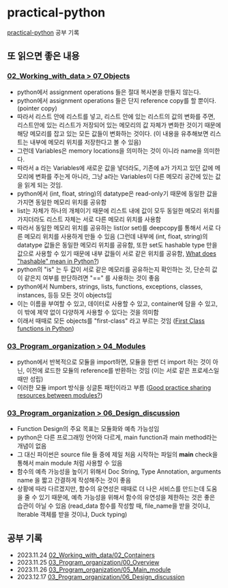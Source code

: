 # practical-python
[practical-python](https://github.com/dabeaz-course/practical-python) 공부 기록

## 또 읽으면 좋은 내용
### [02_Working_with_data > 07_Objects](https://github.com/dabeaz-course/practical-python/blob/master/Notes/02_Working_with_data/07_Objects.md)
- python에서 assignment operations 들은 절대 복사본을 만들지 않는다.
- python에서 assignment operations 들은 단지 reference copy를 할 뿐이다. (pointer copy)
- 따라서 리스트 안에 리스트를 넣고, 리스트 안에 있는 리스트의 값의 변화를 주면, 리스트안에 있는 리스트가 저장되어 있는 메모리의 값 자체가 변화한 것이기 때문에 해당 메모리를 잡고 있는 모든 값들이 변화하는 것이다. (이 내용을 유추해보면 리스트는 내부에 메모리 위치를 저장한다고 볼 수 있음)
- 그런데 Variables은 memory locations을 의미하는 것이 이니라 name을 의미한다.
- 따라서 a 라는 Variables에 새로운 값을 넣더라도, 기존에 a가 가지고 있던 값에 메모리에 변화를 주는게 아니라, 그냥 a라는 Variables이 다른 메모리 공간에 있는 값을 읽게 되는 것임.
- python에서 (int, float, string)의 datatype은 read-only기 때문에 동일한 값을 가지면 동일한 메모리 위치를 공유함
- list는 자체가 하나의 개체이기 때문에 리스트 내에 값이 모두 동일한 메모리 위치를 가지더라도 리스트 자체는 서로 다른 메모리 위치를 사용함
- 따라서 동일한 메모리 위치를 공유하는 list(or set)를 deepcopy를 통해서 서로 다른 메모리 위치를 사용하게 만들 수 있음 (그런데 내부에 (int, float, string)의 datatype 값들은 동일한 메모리 위치를 공유함, 또한 set도 hashable type 만을 값으로 사용할 수 있기 때문에 내부 값들이 서로 같은 위치를 공유함, [What does "hashable" mean in Python?](https://stackoverflow.com/questions/14535730/what-does-hashable-mean-in-python))
- python의 "is" 는 두 값이 서로 같은 메모리를 공유하는지 확인하는 것, 단순히 값이 같은지 여부를 판단하려면 "==" 를 사용하는 것이 좋음
- python에서 Numbers, strings, lists, functions, exceptions, classes, instances, 등등 모든 것이 objects임
- 이는 이름을 부여할 수 있고, 데이터로 사용할 수 있고, container에 담을 수 있고, 이 밖에 제약 없이 다양하게 사용할 수 있다는 것을 의미함
- 이래서 때때로 모든 objects를 "first-class" 라고 부르는 것임 ([First Class functions in Python](https://www.geeksforgeeks.org/first-class-functions-python/))

### [03_Program_organization > 04_Modules](https://github.com/dabeaz-course/practical-python/blob/master/Notes/03_Program_organization/04_Modules.md)
- python에서 반복적으로 모듈을 import하면, 모듈을 한번 더 import 하는 것이 아닌, 이전에 로드한 모듈의 reference를 반환하는 것임 (이는 서로 같은 프로세스일 때만 성립)
- 이러한 모듈 import 방식을 싱글톤 패턴이라고 부름 ([Good practice sharing resources between modules?](https://stackoverflow.com/questions/13642654/good-practice-sharing-resources-between-modules))


### [03_Program_organization > 06_Design_discussion](https://github.com/dabeaz-course/practical-python/blob/master/Notes/03_Program_organization/06_Design_discussion.md)
- Function Design의 주요 목표는 모듈화와 예측 가능성임
- python은 다른 프로그래밍 언어와 다르게, main function과 main method라는 개념이 없음
- 그 대신 파이썬은 source file 들 중에 제일 처음 시작하는 파일의 __main__ check을 통해서 main module 처럼 사용할 수 있음
- 함수의 예측 가능성을 높이기 위해서 Doc String, Type Annotation, arguments name 을 짧고 간결하게 작성해주는 것이 좋음
- 상황에 따라 다르겠지만, 함수의 유연성은 때때로 더 나은 서비스를 만드는데 도움을 줄 수 있기 때문에, 예측 가능성을 위해서 함수의 유연성을 제한하는 것은 좋은 습관이 아닐 수 있음 (read_data 함수를 작성할 때, file_name을 받을 것이냐, Iterable 객체를 받을 것이냐, Duck typing)

## 공부 기록
- 2023.11.24 [02_Working_with_data/02_Containers](https://github.com/dabeaz-course/practical-python/blob/master/Notes/02_Working_with_data/02_Containers.md)
- 2023.11.25 [03_Program_organization/00_Overview](https://github.com/dabeaz-course/practical-python/blob/master/Notes/03_Program_organization/00_Overview.md)
- 2023.11.26 [03_Program_organization/05_Main_module](https://github.com/dabeaz-course/practical-python/blob/master/Notes/03_Program_organization/05_Main_module.md)
- 2023.12.17 [03_Program_organization/06_Design_discussion](https://github.com/dabeaz-course/practical-python/blob/master/Notes/03_Program_organization/06_Design_discussion.md)